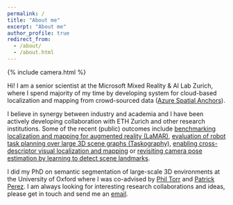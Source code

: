 ```yaml
---
permalink: /
title: "About me"
excerpt: "About me"
author_profile: true
redirect_from: 
  - /about/
  - /about.html
---
```


{% include camera.html %}

Hi! I am a senior scientist at the Microsoft Mixed Reality & AI Lab Zurich, where I spend majority of my time by developing system for cloud-based localization and mapping from crowd-sourced data ([Azure Spatial Anchors](https://azure.microsoft.com/en-us/products/spatial-anchors/)).

I believe in synergy between industry and academia and I have been actively developing collaboration with ETH Zurich and other research institutions. Some of the recent (public) outcomes include [benchmarking localization and mapping for augmented reality (LaMAR)](https://lamar.ethz.ch/), [evaluation of robot task planning over large 3D scene graphs (Taskography)](https://taskography.github.io/), [enabling cross-descriptor visual localization and mapping](https://dsmn.ml/publications/cdvlm.html) or [revisiting camera pose estimation by learning to detect scene landmarks](https://github.com/microsoft/SceneLandmarkLocalization).

I did my PhD on semantic segmentation of large-scale 3D environments at the University of Oxford where I was co-advised by [Phil Torr](https://torrvision.com/) and [Patrick Perez](https://ptrckprz.github.io/). I am always looking for interesting research collaborations and ideas, please get in touch and send me an <a href="mailto:{{ site.author.email }}">email</a>.
